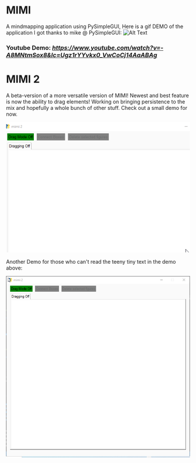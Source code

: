 # MIMI
A mindmapping application using PySimpleGUI, 
Here is a gif DEMO of the application I got thanks to mike @ PySimpleGUI:
![Alt Text](https://user-images.githubusercontent.com/46163555/121025574-4b189200-c773-11eb-9bd8-5d6d9dd165f3.gif)

### Youtube Demo: *https://www.youtube.com/watch?v=-A8MNtmSox8&lc=Ugz1rYYvkx0_VwCoCj14AaABAg*
# MIMI 2
A beta-version of a more versatile version of MIMI! Newest and best feature is now the ability to drag elements! Working on bringing persistence to the mix and hopefully a whole bunch of other stuff. Check out a small demo for now. 

![Alt Text](https://github.com/derikvanschaik/MIMI/blob/main/mimi2demo.gif)

Another Demo for those who can't read the teeny tiny text in the demo above:

![Alt Text](https://github.com/derikvanschaik/MIMI/blob/main/mimi2demo02.gif)


